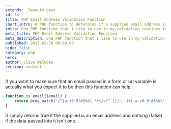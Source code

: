 ```yaml
---
extends: _layouts.post
id: 54
title: PHP Email Address Validation Function
short_intro: A PHP function to determine if a supplied email address is valid
intro: One PHP function that i like to use in my validation routines is this little beauty.
meta_title: PHP Email Address Validation Function
meta_description: One PHP function that i like to use in my validation routines is this little beauty.
published: 2013-02-28 00:00:00
hide: false
category: php
hero:
author: Clive Walkden
section: content
---
```


If you want to make sure that an email passed in a form or url variable is actually what you expect it to be then this function can help.

```php
function is_email($email) {
    return preg_match('/^[a-z0-9!#$%&\'*+\/=?^`{}|~_-]+[.a-z0-9!#$%&\'*+\/=?^`{}|~_-]*@[a-z0-9]+[._a-z0-9-]*\.[a-z0-9]+$/ui', $email);
}
```

It simply returns true if the supplied is an email address and nothing (false) if the data passed into it isn't one.
